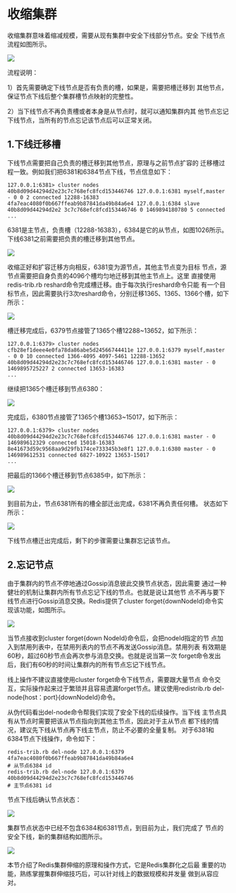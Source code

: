 # 收缩集群

收缩集群意味着缩减规模，需要从现有集群中安全下线部分节点。安全 下线节点流程如图所示。

![](../../.gitbook/assets/image%20%2892%29.png)

流程说明：

1）首先需要确定下线节点是否有负责的槽，如果是，需要把槽迁移到 其他节点，保证节点下线后整个集群槽节点映射的完整性。

2）当下线节点不再负责槽或者本身是从节点时，就可以通知集群内其 他节点忘记下线节点，当所有的节点忘记该节点后可以正常关闭。

## 1.下线迁移槽

下线节点需要把自己负责的槽迁移到其他节点，原理与之前节点扩容的 迁移槽过程一致。例如我们把6381和6384节点下线，节点信息如下：

```text
127.0.0.1:6381> cluster nodes 
40b8d09d44294d2e23c7c768efc8fcd153446746 127.0.0.1:6381 myself,master - 0 0 2 connected 12288-16383 
4fa7eac4080f0b667ffeab9b87841da49b84a6e4 127.0.0.1:6384 slave 40b8d09d44294d2e2 3c7c768efc8fcd153446746 0 1469894180780 5 connected 
...
```

6381是主节点，负责槽（12288-16383），6384是它的从节点，如图1026所示。下线6381之前需要把负责的槽迁移到其他节点。

![](../../.gitbook/assets/image%20%28160%29.png)

收缩正好和扩容迁移方向相反，6381变为源节点，其他主节点变为目标 节点，源节点需要把自身负责的4096个槽均匀地迁移到其他主节点上。这里 直接使用redis-trib.rb reshard命令完成槽迁移。由于每次执行reshard命令只能 有一个目标节点，因此需要执行3次reshard命令，分别迁移1365、1365、1366个槽，如下所示：

![](../../.gitbook/assets/image%20%28131%29.png)

槽迁移完成后，6379节点接管了1365个槽12288~13652，如下所示：

```text
127.0.0.1:6379> cluster nodes 
cfb28ef1deee4e0fa78da86abe5d24566744411e 127.0.0.1:6379 myself,master - 0 0 10 connected 1366-4095 4097-5461 12288-13652 
40b8d09d44294d2e23c7c768efc8fcd153446746 127.0.0.1:6381 master - 0 1469895725227 2 connected 13653-16383 
...
```

继续把1365个槽迁移到节点6380：

![](../../.gitbook/assets/image%20%28185%29.png)

完成后，6380节点接管了1365个槽13653~15017，如下所示：

```text
127.0.0.1:6379> cluster nodes 
40b8d09d44294d2e23c7c768efc8fcd153446746 127.0.0.1:6381 master - 0 146989612329 connected 15018-16383
8e41673d59c9568aa9d29fb174ce733345b3e8f1 127.0.0.1:6380 master - 0 146989612531 connected 6827-10922 13653-15017 
...
```

把最后的1366个槽迁移到节点6385中，如下所示：

![](../../.gitbook/assets/image%20%2819%29.png)

到目前为止，节点6381所有的槽全部迁出完成，6381不再负责任何槽。 状态如下所示：

![](../../.gitbook/assets/image%20%28205%29.png)

下线节点槽迁出完成后，剩下的步骤需要让集群忘记该节点。

## 2.忘记节点

由于集群内的节点不停地通过Gossip消息彼此交换节点状态，因此需要 通过一种健壮的机制让集群内所有节点忘记下线的节点。也就是说让其他节 点不再与要下线节点进行Gossip消息交换。Redis提供了cluster forget{downNodeId}命令实现该功能，如图所示。

![](../../.gitbook/assets/image%20%28234%29.png)

当节点接收到cluster forget{down NodeId}命令后，会把nodeId指定的节 点加入到禁用列表中，在禁用列表内的节点不再发送Gossip消息。禁用列表 有效期是60秒，超过60秒节点会再次参与消息交换。也就是说当第一次 forget命令发出后，我们有60秒的时间让集群内的所有节点忘记下线节点。

线上操作不建议直接使用cluster forget命令下线节点，需要跟大量节点 命令交互，实际操作起来过于繁琐并且容易遗漏forget节点。建议使用redistrib.rb del-node{host：port}{downNodeId}命令。

从伪代码看出del-node命令帮我们实现了安全下线的后续操作。当下线 主节点具有从节点时需要把该从节点指向到其他主节点，因此对于主从节点 都下线的情况，建议先下线从节点再下线主节点，防止不必要的全量复制。 对于6381和6384节点下线操作，命令如下：

```text
redis-trib.rb del-node 127.0.0.1:6379 4fa7eac4080f0b667ffeab9b87841da49b84a6e4 
# 从节点6384 id 
redis-trib.rb del-node 127.0.0.1:6379 40b8d09d44294d2e23c7c768efc8fcd153446746 
# 主节点6381 id
```

节点下线后确认节点状态：

![](../../.gitbook/assets/image%20%2853%29.png)

集群节点状态中已经不包含6384和6381节点，到目前为止，我们完成了 节点的安全下线，新的集群结构如图所示。

![](../../.gitbook/assets/image%20%28105%29.png)

本节介绍了Redis集群伸缩的原理和操作方式，它是Redis集群化之后最 重要的功能，熟练掌握集群伸缩技巧后，可以针对线上的数据规模和并发量 做到从容应对。

